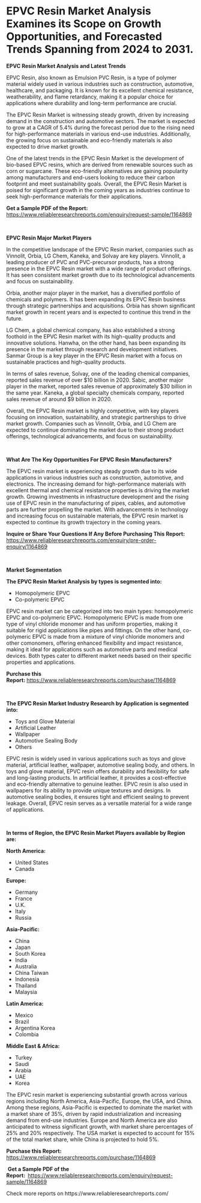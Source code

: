 <p><h1>EPVC Resin Market Analysis Examines its Scope on Growth Opportunities, and Forecasted Trends Spanning from 2024 to 2031.</h1></p><p><strong>EPVC Resin Market Analysis and Latest Trends</strong></p>
<p><p>EPVC Resin, also known as Emulsion PVC Resin, is a type of polymer material widely used in various industries such as construction, automotive, healthcare, and packaging. It is known for its excellent chemical resistance, weatherability, and flame retardancy, making it a popular choice for applications where durability and long-term performance are crucial.</p><p>The EPVC Resin Market is witnessing steady growth, driven by increasing demand in the construction and automotive sectors. The market is expected to grow at a CAGR of 5.4% during the forecast period due to the rising need for high-performance materials in various end-use industries. Additionally, the growing focus on sustainable and eco-friendly materials is also expected to drive market growth.</p><p>One of the latest trends in the EPVC Resin Market is the development of bio-based EPVC resins, which are derived from renewable sources such as corn or sugarcane. These eco-friendly alternatives are gaining popularity among manufacturers and end-users looking to reduce their carbon footprint and meet sustainability goals. Overall, the EPVC Resin Market is poised for significant growth in the coming years as industries continue to seek high-performance materials for their applications.</p></p>
<p><strong>Get a Sample PDF of the Report:&nbsp;</strong> <a href="https://www.reliableresearchreports.com/enquiry/request-sample/1164869">https://www.reliableresearchreports.com/enquiry/request-sample/1164869</a></p>
<p>&nbsp;</p>
<p><strong>EPVC Resin Major Market Players</strong></p>
<p><p>In the competitive landscape of the EPVC Resin market, companies such as Vinnolit, Orbia, LG Chem, Kaneka, and Solvay are key players. Vinnolit, a leading producer of PVC and PVC-precursor products, has a strong presence in the EPVC Resin market with a wide range of product offerings. It has seen consistent market growth due to its technological advancements and focus on sustainability.</p><p>Orbia, another major player in the market, has a diversified portfolio of chemicals and polymers. It has been expanding its EPVC Resin business through strategic partnerships and acquisitions. Orbia has shown significant market growth in recent years and is expected to continue this trend in the future.</p><p>LG Chem, a global chemical company, has also established a strong foothold in the EPVC Resin market with its high-quality products and innovative solutions. Hanwha, on the other hand, has been expanding its presence in the market through research and development initiatives. Sanmar Group is a key player in the EPVC Resin market with a focus on sustainable practices and high-quality products.</p><p>In terms of sales revenue, Solvay, one of the leading chemical companies, reported sales revenue of over $10 billion in 2020. Sabic, another major player in the market, reported sales revenue of approximately $30 billion in the same year. Kaneka, a global specialty chemicals company, reported sales revenue of around $9 billion in 2020.</p><p>Overall, the EPVC Resin market is highly competitive, with key players focusing on innovation, sustainability, and strategic partnerships to drive market growth. Companies such as Vinnolit, Orbia, and LG Chem are expected to continue dominating the market due to their strong product offerings, technological advancements, and focus on sustainability.</p></p>
<p>&nbsp;</p>
<p><strong>What Are The Key Opportunities For EPVC Resin Manufacturers?</strong></p>
<p><p>The EPVC resin market is experiencing steady growth due to its wide applications in various industries such as construction, automotive, and electronics. The increasing demand for high-performance materials with excellent thermal and chemical resistance properties is driving the market growth. Growing investments in infrastructure development and the rising use of EPVC resin in the manufacturing of pipes, cables, and automotive parts are further propelling the market. With advancements in technology and increasing focus on sustainable materials, the EPVC resin market is expected to continue its growth trajectory in the coming years.</p></p>
<p><strong>Inquire or Share Your Questions If Any Before Purchasing This Report:</strong> <a href="https://www.reliableresearchreports.com/enquiry/pre-order-enquiry/1164869">https://www.reliableresearchreports.com/enquiry/pre-order-enquiry/1164869</a></p>
<p>&nbsp;</p>
<p><strong>Market Segmentation</strong></p>
<p><strong>The EPVC Resin Market Analysis by types is segmented into:</strong></p>
<p><ul><li>Homopolymeric EPVC</li><li>Co-polymeric EPVC</li></ul></p>
<p><p>EPVC resin market can be categorized into two main types: homopolymeric EPVC and co-polymeric EPVC. Homopolymeric EPVC is made from one type of vinyl chloride monomer and has uniform properties, making it suitable for rigid applications like pipes and fittings. On the other hand, co-polymeric EPVC is made from a mixture of vinyl chloride monomers and other comonomers, offering enhanced flexibility and impact resistance, making it ideal for applications such as automotive parts and medical devices. Both types cater to different market needs based on their specific properties and applications.</p></p>
<p><strong>Purchase this Report:&nbsp;</strong><a href="https://www.reliableresearchreports.com/purchase/1164869">https://www.reliableresearchreports.com/purchase/1164869</a></p>
<p>&nbsp;</p>
<p><strong>The EPVC Resin Market Industry Research by Application is segmented into:</strong></p>
<p><ul><li>Toys and Glove Material</li><li>Artificial Leather</li><li>Wallpaper</li><li>Automotive Sealing Body</li><li>Others</li></ul></p>
<p><p>EPVC resin is widely used in various applications such as toys and glove material, artificial leather, wallpaper, automotive sealing body, and others. In toys and glove material, EPVC resin offers durability and flexibility for safe and long-lasting products. In artificial leather, it provides a cost-effective and eco-friendly alternative to genuine leather. EPVC resin is also used in wallpapers for its ability to provide unique textures and designs. In automotive sealing bodies, it ensures tight and efficient sealing to prevent leakage. Overall, EPVC resin serves as a versatile material for a wide range of applications.</p></p>
<p>&nbsp;</p>
<p><strong>In terms of Region, the EPVC Resin Market Players available by Region are:</strong></p>
<p>
    <p> <strong> North America: </strong>
        <ul>
            <li>United States</li>
            <li>Canada</li>
        </ul>
        </p> 
    <p> <strong> Europe: </strong>
        <ul>
            <li>Germany</li>
            <li>France</li>
            <li>U.K.</li>
            <li>Italy</li>
            <li>Russia</li>
        </ul>
        </p> 
    <p> <strong> Asia-Pacific: </strong>
        <ul>
            <li>China</li>
            <li>Japan</li>
            <li>South Korea</li>
            <li>India</li>
            <li>Australia</li>
            <li>China Taiwan</li>
            <li>Indonesia</li>
            <li>Thailand</li>
            <li>Malaysia</li>
        </ul>
        </p> 
    <p> <strong> Latin America: </strong>
        <ul>
            <li>Mexico</li>
            <li>Brazil</li>
            <li>Argentina Korea</li>
            <li>Colombia</li>
        </ul>
        </p> 
    <p> <strong> Middle East & Africa: </strong>
        <ul>
            <li>Turkey</li>
            <li>Saudi</li>
            <li>Arabia</li>
            <li>UAE</li>
            <li>Korea</li>
        </ul>
    </p>
    </p>
<p><p>The EPVC resin market is experiencing substantial growth across various regions including North America, Asia-Pacific, Europe, the USA, and China. Among these regions, Asia-Pacific is expected to dominate the market with a market share of 35%, driven by rapid industrialization and increasing demand from end-use industries. Europe and North America are also anticipated to witness significant growth, with market share percentages of 25% and 20% respectively. The USA market is expected to account for 15% of the total market share, while China is projected to hold 5%.</p></p>
<p><strong>Purchase this Report: </strong><a href="https://www.reliableresearchreports.com/purchase/1164869">https://www.reliableresearchreports.com/purchase/1164869</a></p>
<p>&nbsp;<strong>Get a Sample PDF of the Report:&nbsp;&nbsp;</strong><a href="https://www.reliableresearchreports.com/enquiry/request-sample/1164869">https://www.reliableresearchreports.com/enquiry/request-sample/1164869</a></p>
<p><strong></strong></p>
<p>Check more reports on https://www.reliableresearchreports.com/</p>